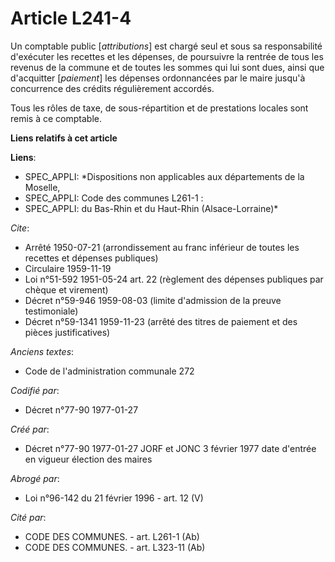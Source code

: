 # Article L241-4

Un comptable public [*attributions*] est chargé seul et sous sa responsabilité d'exécuter les recettes et les dépenses, de
poursuivre la rentrée de tous les revenus de la commune et de toutes les sommes qui lui sont dues, ainsi que d'acquitter
[*paiement*] les dépenses ordonnancées par le maire jusqu'à concurrence des crédits régulièrement accordés. 

Tous les rôles de taxe, de sous-répartition et de prestations locales sont remis à ce comptable.

**Liens relatifs à cet article**

**Liens**:

  - SPEC_APPLI: *Dispositions non applicables aux départements de la Moselle,
  - SPEC_APPLI: Code des communes L261-1 :
  - SPEC_APPLI: du Bas-Rhin et du Haut-Rhin (Alsace-Lorraine)*

_Cite_:

  - Arrêté 1950-07-21 (arrondissement au franc inférieur de toutes les recettes et dépenses publiques)
  - Circulaire 1959-11-19
  - Loi n°51-592 1951-05-24 art. 22 (règlement des dépenses publiques par chèque et virement)
  - Décret n°59-946 1959-08-03 (limite d'admission de la preuve testimoniale)
  - Décret n°59-1341 1959-11-23 (arrêté des titres de paiement et des pièces justificatives)

_Anciens textes_:

  - Code de l'administration communale 272

_Codifié par_:

  - Décret n°77-90 1977-01-27

_Créé par_:

  - Décret n°77-90 1977-01-27 JORF et JONC 3 février 1977 date d'entrée en vigueur élection des maires

_Abrogé par_:

  - Loi n°96-142 du 21 février 1996 - art. 12 (V)

_Cité par_:

  - CODE DES COMMUNES. - art. L261-1 (Ab)
  - CODE DES COMMUNES. - art. L323-11 (Ab)
